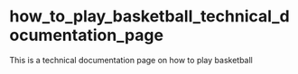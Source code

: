 # how_to_play_basketball_technical_documentation_page
This is a technical documentation page on how to play basketball 
